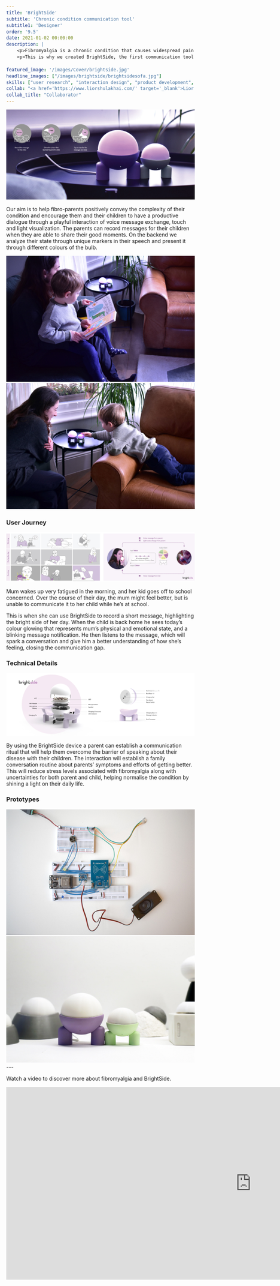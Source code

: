 ```yaml
---
title: 'BrightSide'
subtitle: 'Chronic condition communication tool'
subtitle1: 'Designer'
order: '9.5'
date: 2021-01-02 00:00:00
description: |
    <p>Fibromyalgia is a chronic condition that causes widespread pain and severe fatigue, that has no cure and no explainable onset. Being a parent with fibromyalgia is extremely difficult especially when it comes to communicating their condition to their children.</p>
    <p>This is why we created BrightSide, the first communication tool for parents with fibromyalgia that focuses on the social aspect of pain management, and introduces a novel approach for how families talk about chronic illnesses.</p>
    
featured_image: '/images/Cover/brightside.jpg'
headline_images: ["/images/brightside/brightsidesofa.jpg"]
skills: ["user research", "interaction design", "product development", "prototyping", "inclusive design", "branding"]
collab: "<a href='https://www.liorshulakhai.com/' target='_blank'>Lior Shulak-Hai</a>, <a href='https://jakekurzrock.com/' target='_blank'>Jake Kurzrock</a>, <a href='https://www.marionaruizperis.com/' target='_blank'>Mariona Ruiz-Peris</a>"
collab_title: "Collaborator"
---
```


![](/images/brightside/brightsideusage.jpg)

Our aim is to help fibro-parents positively convey the complexity of their condition and encourage them and their children to have a productive dialogue through a playful interaction of voice message exchange, touch and light visualization. The parents can record messages for their children when they are able to share their good moments. On the backend we analyze their state through unique markers in their speech and present it through different colours of the bulb. 
 
<div class="gallery" data-columns="2">
	<img src="/images/brightside/user1.jpg">
	<img src="/images/brightside/user2.jpg">
</div>

### User Journey
![](/images/brightside/systemstory.jpg)

Mum wakes up very fatigued in the morning, and her kid goes off to school concerned. Over the course of their day, the mum might feel better, but is unable to communicate it to her child while he’s at school. 

This is when she can use BrightSide to record a short message, highlighting the bright side of her day. When the child is back home he sees today’s colour glowing that represents mum’s physical and emotional state, and a blinking message notification. He then listens to the message, which will spark a conversation and give him a better understanding of how she’s feeling, closing the communication gap.

### Technical Details
![](/images/brightside/brightsidetech.jpg)

By using the BrightSide device a parent can establish a communication ritual that will help them overcome the barrier of speaking about their disease with their children. The interaction will establish a family conversation routine about parents’ symptoms and efforts of getting better. This will reduce stress levels associated with fibromyalgia along with uncertainties for both parent and child, helping normalise the condition by shining a light on their daily life.

### Prototypes
<div class="gallery" data-columns="2">
	<img src="/images/brightside/proto2.jpg">
	<img src="/images/brightside/proto1.jpg">
</div>
---

Watch a video to discover more about fibromyalgia and BrightSide.

<iframe width="1307" height="514" src="https://www.youtube.com/embed/vawYAQoVGGs" frameborder="0" allow="accelerometer; autoplay; clipboard-write; encrypted-media; gyroscope; picture-in-picture" allowfullscreen></iframe>

